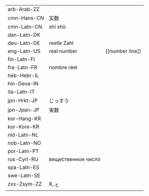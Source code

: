 | | | |
|-|-|-|
| arb-Arab-ZZ |  |  |
| cmn-Hans-CN | 实数 |  |
| cmn-Latn-CN | shí shù |  |
| dan-Latn-DK |  |  |
| deu-Latn-DE | reelle Zahl |  |
| eng-Latn-US | real number | [[number line]] |
| fin-Latn-FI |  |  |
| fra-Latn-FR | nombre réel |  |
| heb-Hebr-IL |  |  |
| hin-Deva-IN |  |  |
| ita-Latn-IT |  |  |
| jpn-Hrkt-JP | じっすう |  |
| jpn-Jpan-JP | 実数 |  |
| kor-Hang-KR |  |  |
| kor-Kore-KR |  |  |
| nld-Latn-NL |  |  |
| nob-Latn-NO |  |  |
| por-Latn-PT |  |  |
| rus-Cyrl-RU | веще́ственное числó |  |
| spa-Latn-ES |  |  |
| swe-Latn-SE |  |  |
| zxx-Zsym-ZZ | ℝ, ح |  |
|  |  |  |
